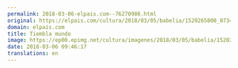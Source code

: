 ```yaml
---
permalink: 2018-03-06-elpais.com--76270986.html
original: https://elpais.com/cultura/2018/03/05/babelia/1520265800_073456.html#?ref=rss&format=simple&link=link
domain: elpais.com
title: Tiembla mundo
image: https://ep00.epimg.net/cultura/imagenes/2018/03/05/babelia/1520265800_073456_1520266785_rrss_normal.jpg
date: 2018-03-06 09:46:17
translations: en
---
```


